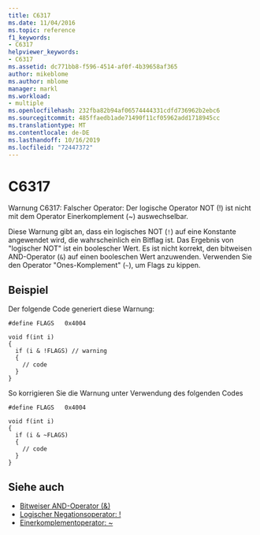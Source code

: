 ```yaml
---
title: C6317
ms.date: 11/04/2016
ms.topic: reference
f1_keywords:
- C6317
helpviewer_keywords:
- C6317
ms.assetid: dc771bb8-f596-4514-af0f-4b39658af365
author: mikeblome
ms.author: mblome
manager: markl
ms.workload:
- multiple
ms.openlocfilehash: 232fba82b94af06574444331cdfd736962b2ebc6
ms.sourcegitcommit: 485ffaedb1ade71490f11cf05962add1718945cc
ms.translationtype: MT
ms.contentlocale: de-DE
ms.lasthandoff: 10/16/2019
ms.locfileid: "72447372"
---
```

# <a name="c6317"></a>C6317
Warnung C6317: Falscher Operator: Der logische Operator NOT (!) ist nicht mit dem Operator Einerkomplement (~) auswechselbar.

 Diese Warnung gibt an, dass ein logisches NOT (`!`) auf eine Konstante angewendet wird, die wahrscheinlich ein Bitflag ist. Das Ergebnis von "logischer NOT" ist ein boolescher Wert. Es ist nicht korrekt, den bitweisen AND-Operator (`&`) auf einen booleschen Wert anzuwenden. Verwenden Sie den Operator "Ones-Komplement" (`~`), um Flags zu kippen.

## <a name="example"></a>Beispiel
 Der folgende Code generiert diese Warnung:

```
#define FLAGS   0x4004

void f(int i)
{
  if (i & !FLAGS) // warning
  {
    // code
  }
}
```

 So korrigieren Sie die Warnung unter Verwendung des folgenden Codes

```
#define FLAGS   0x4004

void f(int i)
{
  if (i & ~FLAGS)
  {
    // code
  }
}
```

## <a name="see-also"></a>Siehe auch

- [Bitweiser AND-Operator (&)](/cpp/cpp/bitwise-and-operator-amp)
- [Logischer Negationsoperator: !](/cpp/cpp/logical-negation-operator-exclpt)
- [Einerkomplementoperator: ~](/cpp/cpp/one-s-complement-operator-tilde)
